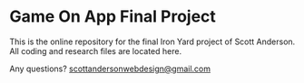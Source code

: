 # Game On App Final Project

This is the online repository for the final Iron Yard project of Scott Anderson. All coding and research files are located here. 

Any questions?
    scottandersonwebdesign@gmail.com
